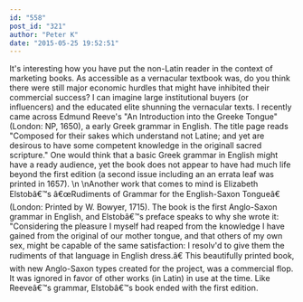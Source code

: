 ```yaml
---
id: "558"
post_id: "321"
author: "Peter K"
date: "2015-05-25 19:52:51"
---
```

It's interesting how you have put the non-Latin reader in the context of marketing books. As accessible as a vernacular textbook was, do you think there were still major economic hurdles that might have inhibited their commercial success? I can imagine large institutional buyers (or influencers) and the educated elite shunning the vernacular texts. I recently came across Edmund Reeve's "An Introduction into the Greeke Tongue" (London: NP, 1650), a early Greek grammar in English. The title page reads "Composed for their sakes which understand not Latine; and yet are desirous to have some competent knowledge in the originall sacred scripture." One would think that a basic Greek grammar in English might have a ready audience, yet the book does not appear to have had much life beyond the first edition (a second issue including an an errata leaf was printed in 1657).\n\nAnother work that comes to mind is Elizabeth Elstobâ€™s â€œRudiments of Grammar for the English-Saxon Tongueâ€ (London: Printed by W. Bowyer, 1715). The book is the first Anglo-Saxon grammar in English, and Elstobâ€™s preface speaks to why she wrote it: "Considering the pleasure I myself had reaped from the knowledge I have gained from the original of our mother tongue, and that others of my own sex, might be capable of the same satisfaction: I resolv'd to give them the rudiments of that language in English dress.â€ This beautifully printed book, with new Anglo-Saxon types created for the project, was a commercial flop. It was ignored in favor of other works (in Latin) in use at the time. Like Reeveâ€™s grammar, Elstobâ€™s book ended with the first edition.

